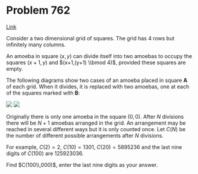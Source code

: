# Problem 762

[Link](https://projecteuler.net/problem=762)

Consider a two dimensional grid of squares. The grid has 4 rows but infinitely many columns.

An amoeba in square $(x, y)$ can divide itself into two amoebas to occupy the squares $(x+1,y)$ and $(x+1,(y+1) \\bmod 4)$, provided these squares are empty.

The following diagrams show two cases of an amoeba placed in square **A** of each grid. When it divides, it is replaced with two amoebas, one at each of the squares marked with **B**:

![](resources/images/0762_table_a.png?1678992054) ![](resources/images/0762_table_b.png?1678992054) 

Originally there is only one amoeba in the square $(0, 0)$. After $N$ divisions there will be $N+1$ amoebas arranged in the grid. An arrangement may be reached in several different ways but it is only counted once. Let $C(N)$ be the number of different possible arrangements after $N$ divisions.

For example, $C(2) = 2$, $C(10) = 1301$, $C(20)=5895236$ and the last nine digits of $C(100)$ are $125923036$.

Find $C(100\\,000)$, enter the last nine digits as your answer.